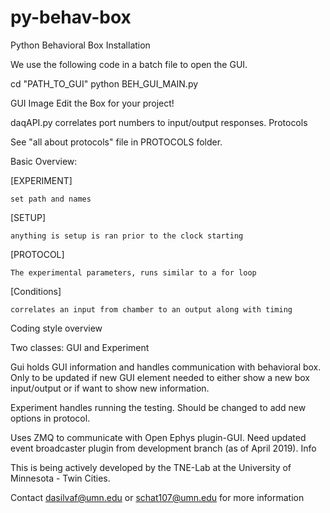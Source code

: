 # py-behav-box
Python Behavioral Box
Installation

We use the following code in a batch file to open the GUI.

cd "PATH_TO_GUI"
python BEH_GUI_MAIN.py

GUI Image
Edit the Box for your project!

daqAPI.py correlates port numbers to input/output responses.
Protocols

See "all about protocols" file in PROTOCOLS folder.

Basic Overview:

[EXPERIMENT]

    set path and names

[SETUP]

    anything is setup is ran prior to the clock starting

[PROTOCOL]

    The experimental parameters, runs similar to a for loop

[Conditions]

    correlates an input from chamber to an output along with timing

Coding style overview

Two classes: GUI and Experiment

Gui holds GUI information and handles communication with behavioral box. Only to be updated if new GUI element needed to either show a new box input/output or if want to show new information.

Experiment handles running the testing. Should be changed to add new options in protocol.

Uses ZMQ to communicate with Open Ephys plugin-GUI. Need updated event broadcaster plugin from development branch (as of April 2019).
Info

This is being actively developed by the TNE-Lab at the University of Minnesota - Twin Cities.

Contact dasilvaf@umn.edu or schat107@umn.edu for more information
